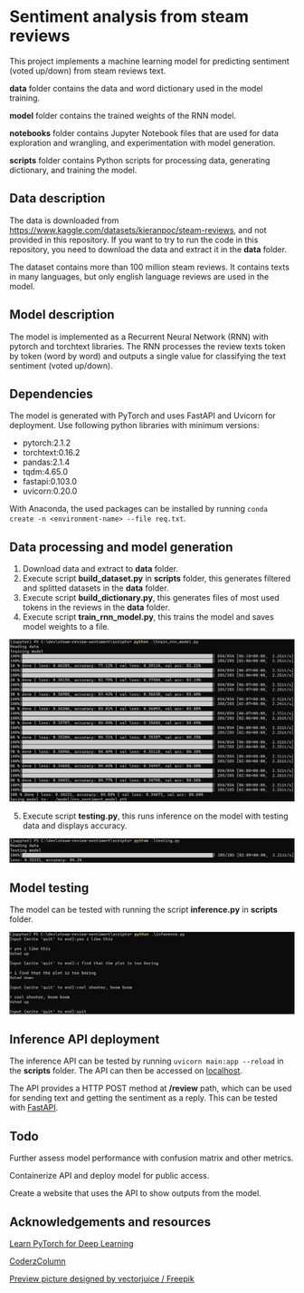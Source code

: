 # Sentiment analysis from steam reviews

This project implements a machine learning model for predicting sentiment (voted up/down) from steam reviews text.

**data** folder contains the data and word dictionary used in the model training.

**model** folder contains the trained weights of the RNN model.

**notebooks** folder contains Jupyter Notebook files that are used for data exploration and wrangling, and experimentation with model generation.

**scripts** folder contains Python scripts for processing data, generating dictionary, and training the model.

## Data description

The data is downloaded from https://www.kaggle.com/datasets/kieranpoc/steam-reviews, and not provided in this repository. If you want to try to run the code in this repository, you need to download the data and extract it in the **data** folder.

The dataset contains more than 100 million steam reviews. It contains texts in many languages, but only english language reviews are used in the model.

## Model description

The model is implemented as a Recurrent Neural Network (RNN) with pytorch and torchtext libraries. The RNN processes the review texts token by token (word by word) and outputs a single value for classifying the text sentiment (voted up/down).

## Dependencies

The model is generated with PyTorch and uses FastAPI and Uvicorn for deployment. Use following python libraries with minimum versions:

- pytorch:2.1.2
- torchtext:0.16.2
- pandas:2.1.4
- tqdm:4.65.0
- fastapi:0.103.0
- uvicorn:0.20.0

With Anaconda, the used packages can be installed by running ```conda create -n <environment-name> --file req.txt```.

## Data processing and model generation

1. Download data and extract to **data** folder.
2. Execute script **build_dataset.py** in **scripts** folder, this generates filtered and splitted datasets in the **data** folder.
3. Execute script **build_dictionary.py**, this generates files of most used tokens in the reviews in the **data** folder.
4. Execute script **train_rnn_model.py**, this trains the model and saves model weights to a file.

![image](assets/training.png)

5. Execute script **testing.py**, this runs inference on the model with testing data and displays accuracy.

![image](assets/testing.png)

## Model testing

The model can be tested with running the script **inference.py** in **scripts** folder.

![image](assets/inference.png)

## Inference API deployment

The inference API can be tested by running ```uvicorn main:app --reload``` in the **scripts** folder. The API can then be accessed on [localhost](http://127.0.0.1:8000).

The API provides a HTTP POST method at **/review** path, which can be used for sending text and getting the sentiment as a reply. This can be tested with [FastAPI](http://127.0.0.1:8000/docs).

## Todo

Further assess model performance with confusion matrix and other metrics.

Containerize API and deploy model for public access.

Create a website that uses the API to show outputs from the model.

## Acknowledgements and resources

<a href="https://www.learnpytorch.io">Learn PyTorch for Deep Learning</a>

<a href="https://coderzcolumn.com">CoderzColumn</a>

<a href="http://www.freepik.com">Preview picture designed by vectorjuice / Freepik</a>